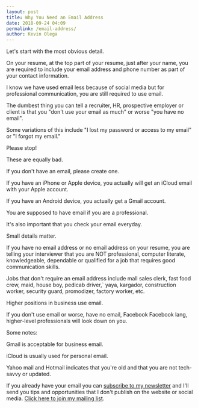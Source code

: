 ```yaml
--- 
layout: post 
title: Why You Need an Email Address
date: 2018-09-24 04:09
permalink: /email-address/ 
author: Kevin Olega 
--- 
```

Let's start with the most obvious detail.

On your resume, at the top part of your resume, just after your name, you are required to include your email address and phone number as part of your contact information.

I know we have used email less because of social media but for professional communication, you are still required to use email.

The dumbest thing you can tell a recruiter, HR, prospective employer or client is that you "don't use your email as much" or worse "you have no email".

Some variations of this include "I lost my password or access to my email" or "I forgot my email."

Please stop!

These are equally bad.

If you don't have an email, please create one.

If you have an iPhone or Apple device, you actually will get an iCloud email with your Apple account.

If you have an Android device, you actually get a Gmail account.

You are supposed to have email if you are a professional.

It's also important that you check your email everyday.

Small details matter. 

If you have no email address or no email address on your resume, you are telling your interviewer that you are NOT professional, computer literate, knowledgeable, dependable or qualified for a job that requires good communication skills.

Jobs that don't require an email address include mall sales clerk, fast food crew, maid, house boy, pedicab driver,` yaya, kargador, construction worker, security guard, promodizer, factory worker, etc.

Higher positions in business use email. 

If you don't use email or worse, have no email, Facebook Facebook lang, higher-level professionals will look down on you.

Some notes:

Gmail is acceptable for business email.

iCloud is usually used for personal email.

Yahoo mail and Hotmail indicates that you're old and that you are not tech-savvy or updated.

If you already have your email you can [subscribe to my newsletter](https://tinyletter.com/cctt
) and I'll send you tips and opportunities that I don't publish on the website or social media. [Click here to join my mailing list](https://tinyletter.com/cctt).
